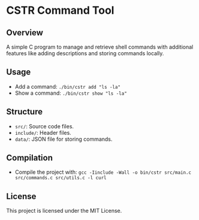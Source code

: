 # CSTR Command Tool

## Overview

A simple C program to manage and retrieve shell commands with additional features like adding descriptions and storing commands locally.

## Usage

- Add a command: `./bin/cstr add "ls -la"`
- Show a command: `./bin/cstr show "ls -la"`

## Structure

- `src/`: Source code files.
- `include/`: Header files.
- `data/`: JSON file for storing commands.

## Compilation

- Compile the project with: `gcc -Iinclude -Wall -o bin/cstr src/main.c src/commands.c src/utils.c -l curl`

## License

This project is licensed under the MIT License.
